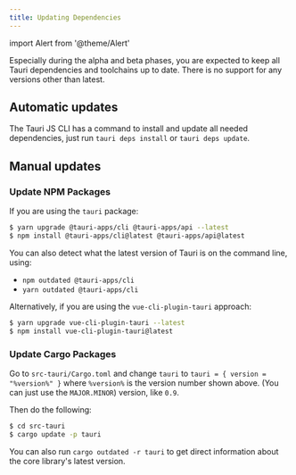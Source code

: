 ```yaml
---
title: Updating Dependencies
---
```

import Alert from '@theme/Alert'

<Alert title="Please note" type="warning" icon="alert">
    Especially during the alpha and beta phases, you are expected to keep all Tauri dependencies and toolchains up to date. There is no support for any versions other than latest.
</Alert>

## Automatic updates

The Tauri JS CLI has a command to install and update all needed dependencies, just run `tauri deps install` or `tauri deps update`.

## Manual updates

### Update NPM Packages

If you are using the `tauri` package:
```bash
$ yarn upgrade @tauri-apps/cli @tauri-apps/api --latest
$ npm install @tauri-apps/cli@latest @tauri-apps/api@latest
```
You can also detect what the latest version of Tauri is on the command line, using:
- `npm outdated @tauri-apps/cli`
- `yarn outdated @tauri-apps/cli`

Alternatively, if you are using the `vue-cli-plugin-tauri` approach:
```bash
$ yarn upgrade vue-cli-plugin-tauri --latest
$ npm install vue-cli-plugin-tauri@latest
```

### Update Cargo Packages
Go to `src-tauri/Cargo.toml` and change `tauri` to
`tauri = { version = "%version%" }` where `%version%` is the version number shown above. (You can just use the `MAJOR.MINOR`) version, like `0.9`.

Then do the following:
```bash
$ cd src-tauri
$ cargo update -p tauri
```
You can also run `cargo outdated -r tauri` to get direct information about the core library's latest version.
